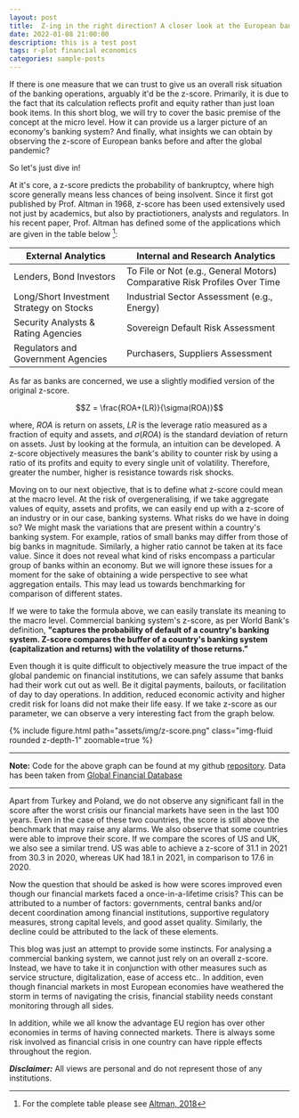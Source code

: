```yaml
---
layout: post
title:  Z-ing in the right direction? A closer look at the European banking system's stability 
date: 2022-01-08 21:00:00
description: this is a test post
tags: r-plot financial economics
categories: sample-posts
---
```

If there is one measure that we can trust to give us an overall risk situation of the banking operations, arguably it'd be the z-score. Primarily, it is due to the fact that its calculation reflects profit and equity rather than just loan book items. In this short blog, we will try to cover the basic premise of the concept at the micro level. How it can provide us a larger picture of an economy's banking system? And finally, what insights we can obtain by observing the z-score of European banks before and after the global pandemic?

So let's just dive in!
 
At it's core, a z-score predicts the probability of bankruptcy, where high score generally means less chances of being insolvent. Since it first got published by Prof. Altman in 1968, z-score has been used extensively used not just by academics, but also by practiotioners, analysts and regulators. In his recent paper, Prof. Altman has defined some of the applications which are given in the table below [^1]:

| External Analytics | Internal and Research Analytics|
| -------| -----------|
| Lenders, Bond Investors | To File or Not (e.g., General Motors) Comparative Risk Profiles Over Time      |
| Long/Short Investment Strategy on Stocks | Industrial Sector Assessment (e.g., Energy)
| Security Analysts & Rating Agencies	| Sovereign Default Risk Assessment
Regulators and Government Agencies	| Purchasers, Suppliers Assessment

As far as banks are concerned, we use a slightly modified version of the original z-score. 

$$Z = \frac{ROA+(LR)}{\sigma(ROA)}$$

where, $ROA$ is return on assets, $LR$ is the leverage ratio measured as a fraction of equity and assets, and $\sigma(ROA)$ is the standard deviation of return on assets. Just by looking at the formula, an intuition can be developed. A z-score objectively measures the bank's ability to counter risk by using a ratio of its profits and equity to every single unit of volatility. Therefore, greater the number, higher is resistance towards risk shocks. 

Moving on to our next objective, that is to define what z-score could mean at the macro level. At the risk of overgeneralising, if we take aggregate values of equity, assets and profits, we can easily end up with a z-score of an industry or in our case, banking systems. What risks do we have in doing so? We might mask the variations that are present within a country's banking system. For example, ratios of small banks may differ from those of big banks in magnitude. Similarly, a higher ratio cannot be taken at its face value. Since it does not reveal what kind of risks encompass a particular group of banks within an economy. But we will ignore these issues for a moment for the sake of obtaining a wide perspective to see what aggregation entails. This may lead us towards benchmarking for comparison of different states. 

If we were to take the formula above, we can easily translate its meaning to the macro level. Commercial banking system's z-score, as per World Bank's definition, **"captures the probability of default of a country's banking system. Z-score compares the buffer of a country's banking system (capitalization and returns) with the volatility of those returns."**

Even though it is quite difficult to objectively measure the true impact of the global pandemic on financial institutions, we can safely assume that banks had their work cut out as well. Be it digital payments, bailouts, or facilitation of day to day operations. In addition, reduced economic activity and higher credit risk for loans did not make their life easy.  If we take z-score as our parameter, we can observe a very interesting fact from the graph below.   


<div class="row mt-3">
    <div class="col-sm mt-3 mt-md-0">
        {% include figure.html path="assets/img/z-score.png" class="img-fluid rounded z-depth-1" zoomable=true %}
        </div>
</div>

---
**Note:**
Code for the above graph can be found at my github [repository](https://github.com/mdalifaisal/blogs/tree/main/z-score). Data has been taken from [Global Financial Database](https://databank.worldbank.org/metadataglossary/global-financial-development/series/GFDD.SI.01#:~:text=Z%2Dscore%20compares%20the%20buffer%20of%20a%20country's%20banking%20system,than%205%20bank%2Dlevel%20observations.)

---

Apart from Turkey and Poland, we do not observe any significant fall in the score after the worst crisis our financial markets have seen in the last 100 years. Even in the case of these two countries, the score is still above the benchmark that may raise any alarms. We also observe that some countries were able to improve their score.  If we compare the scores of US and UK, we also see a similar trend. US was able to achieve a z-score of 31.1 in 2021 from 30.3 in 2020, whereas UK had 18.1 in 2021, in comparison to 17.6 in 2020. 


Now the question that should be asked is how were scores improved even though our financial markets faced a once-in-a-lifetime crisis? This can be attributed to a number of factors: governments, central banks and/or decent coordination among financial institutions, supportive regulatory measures, strong capital levels, and good asset quality. Similarly, the decline could be attributed to the lack of these elements.

This blog was just an attempt to provide some instincts. For analysing a commercial banking system, we cannot just rely on an overall z-score. Instead, we have to take it in conjunction with other measures such as service structure, digitalization, ease of access etc.. In addition, even though financial markets in most European economies have weathered the storm in terms of navigating the crisis, financial stability needs constant monitoring through all sides. 


In addition, while we all know the advantage EU region has over other economies in terms of having connected markets. There is always some risk involved as financial crisis in one country can have ripple effects throughout the region.


[^1]: For the complete table please see [Altman, 2018](https://www.mdpi.com/2227-7072/6/3/70)


**_Disclaimer:_** All views are personal and do not represent those of any institutions.   


